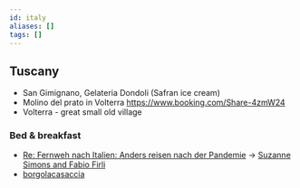 ```yaml
---
id: italy
aliases: []
tags: []
---
```


## Tuscany

- San Gimignano, Gelateria Dondoli (Safran ice cream)
- Molino del prato in Volterra https://www.booking.com/Share-4zmW24
- Volterra - great small old village

### Bed & breakfast

 - [Re: Fernweh nach Italien: Anders reisen nach der Pandemie](https://www.arte.tv/de/videos/100292-004-A/re-fernweh-nach-italien/) -> [Suzanne Simons and Fabio Firli](https://pillowandpepper.com/en/italien/toskana/follonico)
 - [borgolacasaccia](https://www.borgolacasaccia.it/en/holiday-apartments/pag-1.html)
